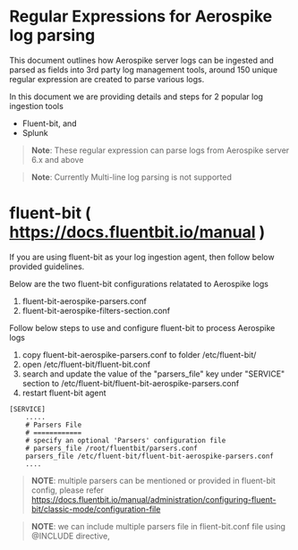 # Regular Expressions for Aerospike log parsing

This document outlines how Aerospike server logs can be ingested and parsed as fields into 3rd party log management tools, 
around 150 unique regular expression are created to parse various logs.

In this document we are providing details and steps for 2 popular log ingestion tools
* Fluent-bit, and
* Splunk 

> **Note**: These regular expression can parse logs from Aerospike server 6.x and above

> **Note**: Currently Multi-line log parsing is not supported

# fluent-bit ( https://docs.fluentbit.io/manual )

If you are using fluent-bit as your log ingestion agent, then follow below provided guidelines.

Below are the two fluent-bit configurations relatated to Aerospike logs

1. fluent-bit-aerospike-parsers.conf
2. fluent-bit-aerospike-filters-section.conf

Follow below steps to use and configure fluent-bit to process Aerospike logs

1. copy fluent-bit-aerospike-parsers.conf to folder /etc/fluent-bit/
2. open /etc/fluent-bit/fluent-bit.conf
3. search and update the value of the "parsers_file" key under "SERVICE" section  to /etc/fluent-bit/fluent-bit-aerospike-parsers.conf
4. restart fluent-bit agent

```
[SERVICE]
    .....
    # Parsers File
    # ============
    # specify an optional 'Parsers' configuration file
    # parsers_file /root/fluentbit/parsers.conf
    parsers_file /etc/fluent-bit/fluent-bit-aerospike-parsers.conf
    ....
```
> **NOTE**: multiple parsers can be mentioned or provided in fluent-bit config, please refer https://docs.fluentbit.io/manual/administration/configuring-fluent-bit/classic-mode/configuration-file

> **NOTE**: we can include multiple parsers file in flient-bit.conf file using @INCLUDE directive, 
